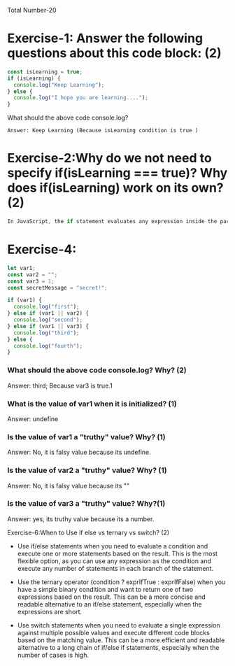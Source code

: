 Total Number-20

# Exercise-1: Answer the following questions about this code block: (2)

```js
const isLearning = true;
if (isLearning) {
  console.log("Keep Learning");
} else {
  console.log("I hope you are learning....");
}
```

What should the above code console.log?

```
Answer: Keep Learning (Because isLearning condition is true )
```

# Exercise-2:Why do we not need to specify if(isLearning === true)? Why does if(isLearning) work on its own? (2)

```js
In JavaScript, the if statement evaluates any expression inside the parentheses to a Boolean value (true or false). When the expression is a Boolean variable or literal, it is already either true or false, so there is no need to compare it with true or false again.
```

# Exercise-4:

```js
let var1;
const var2 = "";
const var3 = 1;
const secretMessage = "secret!";

if (var1) {
  console.log("first");
} else if (var1 || var2) {
  console.log("second");
} else if (var1 || var3) {
  console.log("third");
} else {
  console.log("fourth");
}
```

### What should the above code console.log? Why? (2)

Answer: third; Because var3 is true.1

### What is the value of var1 when it is initialized? (1)

Answer: undefine

### Is the value of var1 a "truthy" value? Why? (1)

Answer: No, it is falsy value because its undefine.

### Is the value of var2 a "truthy" value? Why? (1)

Answer: No, it is falsy value because its ""

### Is the value of var3 a "truthy" value? Why?(1)

Answer: yes, its truthy value because its a number.

Exercise-6:When to Use if else vs ternary vs switch? (2)

- Use if/else statements when you need to evaluate a condition and execute one or more statements based on the result. This is the most flexible option, as you can use any expression as the condition and execute any number of statements in each branch of the statement.

- Use the ternary operator (condition ? exprIfTrue : exprIfFalse) when you have a simple binary condition and want to return one of two expressions based on the result. This can be a more concise and readable alternative to an if/else statement, especially when the expressions are short.

- Use switch statements when you need to evaluate a single expression against multiple possible values and execute different code blocks based on the matching value. This can be a more efficient and readable alternative to a long chain of if/else if statements, especially when the number of cases is high.
